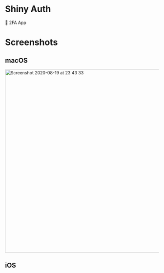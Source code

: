 # Shiny Auth

🚧 2FA App

# Screenshots

## macOS

<img width="599" alt="Screenshot 2020-08-19 at 23 43 33" src="https://user-images.githubusercontent.com/7985149/90692719-df157d80-e275-11ea-8d1a-037e1683f04d.png">

## iOS

